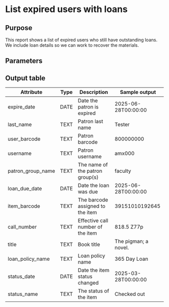 # List expired users with loans

## Purpose
This report shows a list of expired users who still have outstanding loans.  We include loan details so we can work to recover the materials.

## Parameters

## Output table

| Attribute | Type | Description | Sample output |
| --- | --- | --- | --- |
| expire_date| DATE| Date the patron is expired | 2025-06-28T00:00:00 |
| last_name | TEXT| Patron last name | Tester|
| user_barcode | TEXT | Patron barcode | 800000000 |
| username | TEXT | Patron username | amx000 |
| patron_group_name | TEXT | The name of the patron group(s) | faculty |
| loan_due_date |DATE| Date the loan was due| 2025-06-28T00:00:00 |
| item_barcode| TEXT| The barcode assigned to the item | 39151010192645 |
| call_number|TEXT|Effective call number of the item|818.5 Z77p |
| title | TEXT | Book title | The pigman; a novel.|
| loan_policy_name |TEXT| Loan policy name|365 Day Loan|
| status_date | DATE | Date the item status changed | 2025-03-28T00:00:00|
| status_name | TEXT | The status of the item | Checked out |
